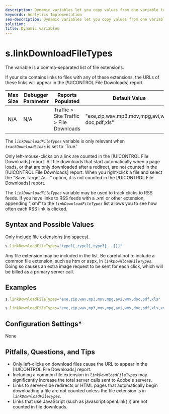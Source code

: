 ```yaml
---
description: Dynamic variables let you copy values from one variable to another without typing the full values multiple times in the image requests on your site.
keywords: Analytics Implementation
seo-description: Dynamic variables let you copy values from one variable to another without typing the full values multiple times in the image requests on your site.
solution: 
title: Dynamic variables
---
```


# s.linkDownloadFileTypes

The  variable is a comma-separated list of file extensions.

If your site contains links to files with any of these extensions, the URLs of these links will appear in the [!UICONTROL File Downloads] report.

|Max Size|Debugger Parameter|Reports Populated|Default Value|
|--- |--- |--- |--- |
|N/A|N/A|Traffic > Site Traffic > File Downloads|"exe,zip,wav,mp3,mov,mpg,avi,wmv, doc,pdf,xls"|

The *`linkDownloadFileTypes`* variable is only relevant when *`trackDownloadLinks`* is set to 'True.'

Only left-mouse-clicks on a link are counted in the [!UICONTROL File Downloads] report. All file downloads that start automatically when a page loads, or that are only downloaded after a redirect, are not counted in the [!UICONTROL File Downloads] report. When you right-click a file and select the "Save Target As..." option, it is not counted in the [!UICONTROL File Downloads] report.

The *`linkDownloadFileTypes`* variable may be used to track clicks to RSS feeds. If you have links to RSS feeds with a .xml or other extension, appending ",xml" to the *`linkDownloadFileTypes`* list allows you to see how often each RSS link is clicked.

## Syntax and Possible Values

Only include file extensions (no spaces).

```js
s.linkDownloadFileTypes="type1[,type2[,type3[...]]]"
```

Any file extension may be included in the list. Be careful not to include a common file extension, such as htm or aspx, in *`linkDownloadFileTypes`*. Doing so causes an extra image request to be sent for each click, which will be billed as a primary server call.

## Examples

```js
s.linkDownloadFileTypes="exe,zip,wav,mp3,mov,mpg,avi,wmv,doc,pdf,xls"
```

```js
s.linkDownloadFileTypes="exe,zip,wav,mp3,mov,mpg,avi,wmv,doc,pdf,xls,xml"
```

## Configuration Settings*

None

## Pitfalls, Questions, and Tips

* Only left-clicks on download files cause the URL to appear in the [!UICONTROL File Downloads] report.
* Including a common file extension in *`linkDownloadFileTypes`* may significantly increase the total server calls sent to Adobe's servers.
* Links to server-side redirects or HTML pages that automatically begin downloading a file are not counted unless the file extension is in *`linkDownloadFileTypes`*.
* Links that use JavaScript (such as javascript:openLink( )) are not counted in file downloads.
